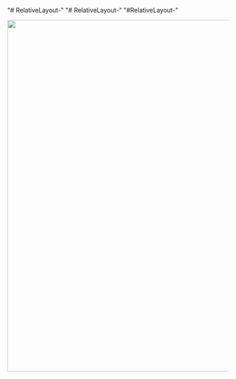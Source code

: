 "# RelativeLayout-" 
"# RelativeLayout-" 
"#RelativeLayout-"


<div>
  <img width="800" src="https://user-images.githubusercontent.com/32896893/55663063-e5f44980-5854-11e9-83fa-2609f044c082.jpg">
</div>
